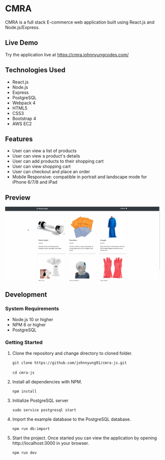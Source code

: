 # CMRA
CMRA is a full stack E-commerce web application built using React.js and Node.js/Express.

## Live Demo
Try the application live at https://cmra.johnnyungcodes.com/

## Technologies Used
- React.js
- Node.js
- Express
- PostgreSQL
- Webpack 4
- HTML5
- CSS3
- Bootstrap 4
- AWS EC2

## Features
- User can view a list of products
- User can view a product's details
- User can add products to their shopping cart
- User can view shopping cart
- User can checkout and place an order
- Mobile Responsive: compatible in portrait and landscape mode for iPhone 6/7/8 and iPad

## Preview
![cmra-preview](./server/public/images/wicked-sales-preview.gif)

## Development

### System Requirements
- Node.js 10 or higher
- NPM 6 or higher
- PostgreSQL

### Getting Started

1. Clone the repository and change directory to cloned folder.

    ```shell
    git clone https://github.com/johnnyung91/cmra-js.git

    cd cmra-js
    ```

2. Install all dependencies with NPM.

    ```shell
    npm install
    ```

3. Initialize PostgreSQL server

    ```shell
    sudo service postgresql start
    ```

4. Import the example database to the PostgreSQL database.

    ```shell
    npm run db:import
    ```

5. Start the project. Once started you can view the application by opening http://localhost:3000 in your browser.

    ```shell
    npm run dev
    ```
